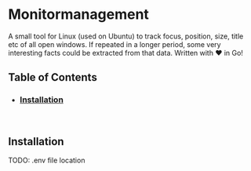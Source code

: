 # Monitormanagement

A small tool for Linux (used on Ubuntu) to track focus, position, size, title etc of all open windows. If repeated in a longer period, some very interesting facts could be extracted from that data. Written with ♥ in Go!

## Table of Contents

- ### [Installation](#installation)

<br>

## Installation

TODO: .env file location